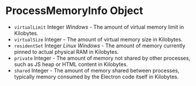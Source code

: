 # ProcessMemoryInfo Object

* `virtualLimit` Integer _Windows_ - The amount of virtual memory limit in Kilobytes.
* `virtualSize` Integer - The amount of virtual memory size in Kilobytes.
* `residentSet` Integer _Linux_ _Windows_ - The amount of memory
currently pinned to actual physical RAM in Kilobytes.
* `private` Integer - The amount of memory not shared by other processes, such as JS heap or HTML content in Kilobytes.
* `shared` Integer - The amount of memory shared between processes, typically
  memory consumed by the Electron code itself in Kilobytes.
